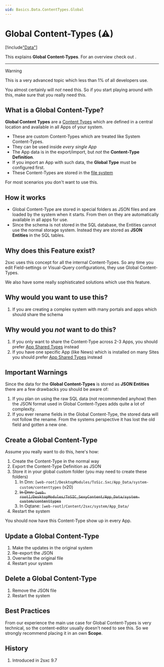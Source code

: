 ```yaml
---
uid: Basics.Data.ContentTypes.Global
---
```


# Global Content-Types (⚠)

[!include["Data"](~/pages/basics/data/_shared-content-types-global.md)]

This explains **Global Content-Types**. For an overview check out [](xref:Basics.Data.Index).

---

> [!WARNING]
> This is a very advanced topic which less than 1% of all developers use.
>
> You almost certainly will _not_ need this. So if you start playing around with this,
> make sure that you really need this.

## What is a Global Content-Type?

**Global Content Types** are a [Content Types](xref:Basics.Data.ContentTypes.Index) which are defined in a central location and available in all Apps of your system.

* These are custom Content-Types which are treated like System Content-Types.
* They can be used inside _every single App_
* The App data is in the export/import, but _not_ the **Content-Type Definition**.
* If you import an App with such data, the **Global Type** must be configured first.
* These Content-Types are stored in the [file system](xref:Basics.Data.ContentTypes.FileStorage)

For most scenarios you don't want to use this.

## How it works

* Global Content-Type are stored in special folders as JSON files and are loaded by the system when it starts. From then on they are automatically available in all apps for use.
* Since the schema is not stored in the SQL database, the Entities cannot use the normal storage system. Instead they are stored as **JSON Entities** in the SQL tables.

## Why does this Feature exist?

2sxc uses this concept for all the internal Content-Types. So any time you edit Field-settings or Visual-Query configurations, they use Global Content-Types.

We also have some really sophisticated solutions which use this feature.


## Why would you want to use this?

1. If you are creating a complex system with many portals and apps which should share the schema

## Why would you _not_ want to do this?

1. If you only want to share the Content-Type across 2-3 Apps, you should prefer [App Shared Types](xref:Basics.Data.ContentTypes.Shared) instead
1. If you have one specific App (like News) which is installed on many Sites you should prefer [App Shared Types](xref:Basics.Data.ContentTypes.Shared) instead

## Important Warnings

Since the data for the **Global Content-Types** is stored as **JSON Entities** there are a few drawbacks you should be aware of:

1. If you plan on using the raw SQL data (not recommended anyhow) then the JSON format used in Global Content-Types adds quite a lot of complexity.
1. If you ever rename fields in the Global Content-Type, the stored data will not follow the rename. From the systems perspective it has lost the old field and gotten a new one.


## Create a Global Content-Type

Assume you really want to do this, here's how:

1. Create the Content-Type in the normal way
1. Export the Content-Type Definition as JSON
1. Store it in your global custom folder (you may need to create these folders)
    1. In Dnn: `[web-root]/DesktopModules/ToSic.Sxc/App_Data/system-custom/contenttypes` (v20)
    1. ~~In Dnn: `[web-root]/DesktopModules/ToSIC_SexyContent/App_Data/system-custom/contenttypes`~~
    1. In Oqtane: `[web-root]/Content/2sxc/system/App_Data/`
1. Restart the system

You should now have this Content-Type show up in every App.

## Update a Global Content-Type

1. Make the updates in the original system
1. Re-export the JSON
1. Overwrite the original file
1. Restart your system

## Delete a Global Content-Type

1. Remove the JSON file
1. Restart the system


## Best Practices

From our experience the main use case for Global Content-Types is very technical, so the content-editor usually doesn't need to see this. So we strongly recommend placing it in an own **Scope**.


## History

1. Introduced in 2sxc 9.7
